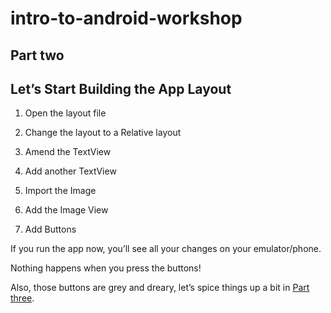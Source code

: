 # intro-to-android-workshop
## Part two

Let’s Start Building the App Layout
------

1. Open the layout file


2. Change the layout to a Relative layout


3. Amend the TextView


4. Add another TextView

5. Import the Image

6. Add the Image View

7. Add Buttons


If you run the app now, you’ll see all your changes on your emulator/phone.

Nothing happens when you press the buttons!

Also, those buttons are grey and dreary, let’s spice things up a bit in [Part three](../Part-3/instructions.md).